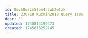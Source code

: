 ```yaml
---
id: 8mv50wzzm5fom4rzwk2wfzk
title: 230718 Kuzmin2018 Query Issu
desc: ''
updated: 1745814199473
created: 1745813252145
---
```

